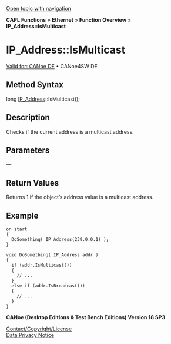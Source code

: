 [Open topic with navigation](../../../../../CANoeDEFamily.htm#Topics/CAPLFunctions/IP/Methods/CAPLfunctionIsMulticast.md)

**CAPL Functions** » **Ethernet** » **Function Overview** » **IP_Address::IsMulticast**

# IP_Address::IsMulticast

[Valid for: CANoe DE](../../../Shared/FeatureAvailability.md) • CANoe4SW DE

## Method Syntax

long [IP_Address](../Objects/CAPLfunctionIPAdredress.md)::IsMulticast();

## Description

Checks if the current address is a multicast address.

## Parameters

—

## Return Values

Returns 1 if the object’s address value is a multicast address.

## Example

```plaintext
on start
{
  DoSomething( IP_Address(239.0.0.1) );
}

void DoSomething( IP_Address addr )
{
  if (addr.IsMulticast())
  {
    // ...
  }
  else if (addr.IsBroadcast())
  {
    // ...
  }
}
```

**CANoe (Desktop Editions & Test Bench Editions) Version 18 SP3**

[Contact/Copyright/License](../../../Shared/ContactCopyrightLicense.md)  
[Data Privacy Notice](https://www.vector.com/int/en/company/get-info/privacy-policy/)
